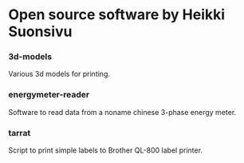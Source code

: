 # Open source software by Heikki Suonsivu

### 3d-models

Various 3d models for printing.

### energymeter-reader

Software to read data from a noname chinese 3-phase energy meter.

### tarrat

Script to print simple labels to Brother QL-800 label printer.

